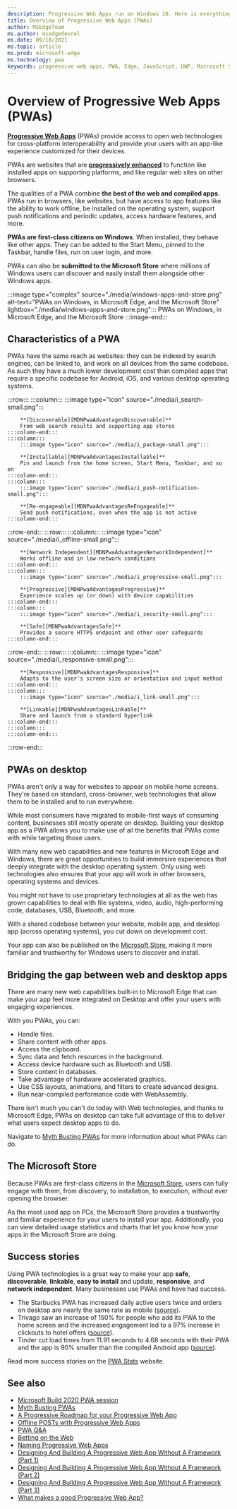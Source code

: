 ```yaml
---
description: Progressive Web Apps run on Windows 10. Here is everything you need to know as a web developer.
title: Overview of Progressive Web Apps (PWAs)
author: MSEdgeTeam
ms.author: msedgedevrel
ms.date: 09/10/2021
ms.topic: article
ms.prod: microsoft-edge
ms.technology: pwa
keywords: progressive web apps, PWA, Edge, JavaScript, UWP, Microsoft Store
---
```

# Overview of Progressive Web Apps (PWAs)

**[Progressive Web Apps][MDNApps]** (PWAs) provide access to open web technologies for cross-platform interoperability and provide your users with an app-like experience customized for their devices.

PWAs are websites that are **[progressively enhanced][AListApartUnderstandingProgressiveEnhancement]** to function like installed apps on supporting platforms, and like regular web sites on other browsers.

The qualities of a PWA combine **the best of the web and compiled apps**. PWAs run in browsers, like websites, but have access to app features like the ability to work offline, be installed on the operating system, support push notifications and periodic updates, access hardware features, and more.

**PWAs are first-class citizens on Windows**. When installed, they behave like other apps. They can be added to the Start Menu, pinned to the Taskbar, handle files, run on user login, and more.

PWAs can also be **submitted to the Microsoft Store** where millions of Windows users can discover and easily install them alongside other Windows apps.

:::image type="complex" source="./media/windows-apps-and-store.png" alt-text="PWAs on Windows, in Microsoft Edge, and the Microsoft Store" lightbox="./media/windows-apps-and-store.png":::
    PWAs on Windows, in Microsoft Edge, and the Microsoft Store
:::image-end:::

## Characteristics of a PWA

PWAs have the same reach as websites: they can be indexed by search engines, can be linked to, and work on all devices from the same codebase. As such they have a much lower development cost than compiled apps that require a specific codebase for Android, iOS, and various desktop operating systems.

<!-- Note that the formatting in this grid is important as it ensures that icons, subtitles, and descriptions within cells are close enough that they feel related.
Ensure that the there are 2 trailing spaces after each subtitle to cause a <br>
but avoid an empty line. -->
:::row:::
    :::column:::
        :::image type="icon" source="./media/i_search-small.png":::
        
        **[Discoverable][MDNPwaAdvantagesDiscoverable]**  
        From web search results and supporting app stores
    :::column-end:::
    :::column:::
        :::image type="icon" source="./media/i_package-small.png":::
        
        **[Installable][MDNPwaAdvantagesInstallable]**  
        Pin and launch from the home screen, Start Menu, Taskbar, and so on
    :::column-end:::
    :::column:::
        :::image type="icon" source="./media/i_push-notification-small.png":::
        
        **[Re-engageable][MDNPwaAdvantagesReEngageable]**  
        Send push notifications, even when the app is not active
    :::column-end:::
:::row-end:::
:::row:::
    :::column:::
        :::image type="icon" source="./media/i_offline-small.png":::

        **[Network Independent][MDNPwaAdvantagesNetworkIndependent]**  
        Works offline and in low-network conditions
    :::column-end:::
    :::column:::
        :::image type="icon" source="./media/i_progressive-small.png":::

        **[Progressive][MDNPwaAdvantagesProgressive]**  
        Experience scales up (or down) with device capabilities
    :::column-end:::
    :::column:::
        :::image type="icon" source="./media/i_security-small.png":::

        **[Safe][MDNPwaAdvantagesSafe]**  
        Provides a secure HTTPS endpoint and other user safeguards
    :::column-end:::
:::row-end:::
:::row:::
    :::column:::
        :::image type="icon" source="./media/i_responsive-small.png":::

        **[Responsive][MDNPwaAdvantagesResponsive]**  
        Adapts to the user's screen size or orientation and input method
    :::column-end:::
    :::column:::
        :::image type="icon" source="./media/i_link-small.png":::

        **[Linkable][MDNPwaAdvantagesLinkable]**  
        Share and launch from a standard hyperlink
    :::column-end:::
    :::column:::
    :::column-end:::
:::row-end:::

## PWAs on desktop

PWAs aren't only a way for websites to appear on mobile home screens. They're based on standard, cross-browser, web technologies that allow them to be installed and to run everywhere.

While most consumers have migrated to mobile-first ways of consuming content, businesses still mostly operate on desktop.
Building your desktop app as a PWA allows you to make use of all the benefits that PWAs come with while targeting those users.

With many new web capabilities and new features in Microsoft Edge and Windows, there are great opportunities to build immersive experiences that deeply integrate with the desktop operating system. Only using web technologies also ensures that your app will work in other browsers, operating systems and devices.

You might not have to use proprietary technologies at all as the web has grown capabilities to deal with file systems, video, audio, high-performing code, databases, USB, Bluetooth, and more.

With a shared codebase between your website, mobile app, and desktop app (across operating systems), you cut down on development cost.

Your app can also be published on the [Microsoft Store][PwaMicrosoftStore], making it more familiar and trustworthy for Windows users to discover and install.

## Bridging the gap between web and desktop apps

There are many new web capabilities built-in to Microsoft Edge that can make your app feel more integrated on Desktop and offer your users with engaging experiences.

With you PWAs, you can:

*   Handle files.
*   Share content with other apps.
*   Access the clipboard.
*   Sync data and fetch resources in the background.
*   Access device hardware such as Bluetooth and USB.
*   Store content in databases.
*   Take advantage of hardware accelerated graphics.
*   Use CSS layouts, animations, and filters to create advanced designs.
*   Run near-compiled performance code with WebAssembly.

There isn't much you can't do today with Web technologies, and thanks to Microsoft Edge, PWAs on desktop can take full advantage of this to deliver what users expect desktop apps to do.

Navigate to [Myth Busting PWAs][Davrous20191018MythBustingPwasNewEdgeEdition] for more information about what PWAs can do.

## The Microsoft Store

Because PWAs are first-class citizens in the [Microsoft Store][PwaMicrosoftStore], users can fully engage with them, from discovery, to installation, to execution, without ever opening the browser.

As the most used app on PCs, the Microsoft Store provides a trustworthy and familiar experience for your users to install your app. Additionally, you can view detailed usage statistics and charts that let you know how your apps in the Microsoft Store are doing.

## Success stories

Using PWA technologies is a great way to make your app **safe**, **discoverable**, **linkable**, **easy to install** and update, **responsive**, and **network independent**. Many businesses use PWAs and have had success.

*   The Starbucks PWA has increased daily active users twice and orders on desktop are nearly the same rate as mobile ([source][StarbucksSuccessStory]).
*   Trivago saw an increase of 150% for people who add its PWA to the home screen and the increased engagement led to a 97% increase in clickouts to hotel offers ([source][TrivagoSuccessStory]).
*   Tinder cut load times from 11.91 seconds to 4.68 seconds with their PWA and the app is 90% smaller than the compiled Android app ([source][TinderSuccessStory]).

Read more success stories on the [PWA Stats][PwaStats] website.

## See also

*   [Microsoft Build 2020 PWA session][BuildVideo]
*   [Myth Busting PWAs][Davrous20191018MythBustingPwasNewEdgeEdition]
*   [A Progressive Roadmap for your Progressive Web App][CloudfourThinksProgressiveRoadmapYourWebApp]
*   [Offline POSTs with Progressive Web Apps][MediumWebEdgeOfflinePostsProgressiveWebApps]
*   [PWA Q&A][AaronGustafsonNotebookPwaQa]
*   [Betting on the Web][JoretegBlogBettingWeb]
*   [Naming Progressive Web Apps][Fberriman20170626NamingProgressiveWebApps]
*   [Designing And Building A Progressive Web App Without A Framework (Part 1)][Smashingmagazine201907ProgressiveWebAppFrameworkPart1]
*   [Designing And Building A Progressive Web App Without A Framework (Part 2)][Smashingmagazine201907ProgressiveWebAppFrameworkPart2]
*   [Designing And Building A Progressive Web App Without A Framework (Part 3)][Smashingmagazine201907ProgressiveWebAppFrameworkPart3]
*   [What makes a good Progressive Web App?][WebDevGoodPwaChecklist]

<!-- Links -->

[MDNApps]: https://developer.mozilla.org/Apps/Progressive "Progressive Web Apps | MDN"
[AListApartUnderstandingProgressiveEnhancement]: https://alistapart.com/article/understandingprogressiveenhancement "Understanding Progressive Enhancement - A List Apart"
[PwaStats]: https://www.pwastats.com/ "A community-driven list of stats and news related to Progressive Web Apps"
[StarbucksSuccessStory]: https://twitter.com/davidbrunelle/status/993960071406080000 "David Brunelle | Twitter"
[TrivagoSuccessStory]: https://www.thinkwithgoogle.com/intl/en-gb/marketing-strategies/app-and-mobile/trivago-embrace-progressive-web-apps-as-the-future-of-mobile/  "The next billion users: trivago embrace progressive web apps as the future of mobile | Think With Google"
[TinderSuccessStory]: https://medium.com/@addyosmani/a-tinder-progressive-web-app-performance-case-study-78919d98ece0 "A Tinder Progress Web App Performance Case Study | Medium.com"
[MDNPwaAdvantagesDiscoverable]: https://developer.mozilla.org/docs/Web/Apps/Progressive/Advantages#Discoverable "Discoverable - Progressive web app advantages"
[MDNPwaAdvantagesInstallable]: https://developer.mozilla.org/docs/Web/Apps/Progressive/Advantages#Installable "Installable - Progressive web app advantages"
[MDNPwaAdvantagesLinkable]: https://developer.mozilla.org/Apps/Progressive/Advantages#Linkable "Linkable - Progressive web app advantages"
[MDNPwaAdvantagesNetworkIndependent]: https://developer.mozilla.org/docs/Web/Apps/Progressive/Advantages#Network_independent "Network independent - Progressive web app advantages"
[MDNPwaAdvantagesProgressive]: https://developer.mozilla.org/docs/Web/Apps/Progressive/Advantages#Progressive "Progressive - Progressive web app advantages"
[MDNPwaAdvantagesReEngageable]: https://developer.mozilla.org/docs/Web/Apps/Progressive/Advantages#Re-engageable "Re-engageable - Progressive web app advantages"
[MDNPwaAdvantagesResponsive]: https://developer.mozilla.org/Apps/Progressive/Advantages#Responsive "Responsive - Progressive web app advantages"
[MDNPwaAdvantagesSafe]: https://developer.mozilla.org/docs/Web/Apps/Progressive/Advantages#Safe "Safe - Progressive web app advantages"
[BuildVideo]: https://www.youtube.com/watch?v=y4p_QHZtMKM "PWA video"
[Davrous20191018MythBustingPwasNewEdgeEdition]: https://www.davrous.com/2019/10/18/myth-busting-pwas-the-new-edge-edition "Myth Busting PWAs – The New Edge Edition"
[CloudfourThinksProgressiveRoadmapYourWebApp]: https://cloudfour.com/thinks/a-progressive-roadmap-for-your-progressive-web-app "A Progressive Roadmap for your Progressive Web App"
[MediumWebEdgeOfflinePostsProgressiveWebApps]: https://medium.com/web-on-the-edge/offline-posts-with-progressive-web-apps-fc2dc4ad895 "Offline POSTs with Progressive Web Apps"
[AaronGustafsonNotebookPwaQa]: https://www.aaron-gustafson.com/notebook/pwa-qa "PWA Q&A"
[JoretegBlogBettingWeb]: https://joreteg.com/blog/betting-on-the-web "Betting on the Web"
[Fberriman20170626NamingProgressiveWebApps]: https://fberriman.com/2017/06/26/naming-progressive-web-apps "Naming Progressive Web Apps"
[Smashingmagazine201907ProgressiveWebAppFrameworkPart1]: https://www.smashingmagazine.com/2019/07/progressive-web-application-pwa-framework-part-1 "Designing And Building A Progressive Web Application Without A Framework (Part 1)"
[Smashingmagazine201907ProgressiveWebAppFrameworkPart2]: https://www.smashingmagazine.com/2019/07/progressive-web-application-pwa-framework-part-2 "Designing And Building A Progressive Web Application Without A Framework (Part 2)"
[Smashingmagazine201907ProgressiveWebAppFrameworkPart3]: https://www.smashingmagazine.com/2019/07/progressive-web-application-pwa-framework-part-3 "Designing And Building A Progressive Web Application Without A Framework (Part 3)"
[WebDevGoodPwaChecklist]: https://web.dev/pwa-checklist "What makes a good Progressive Web App? | web.dev"
[PwaMicrosoftStore]: https://www.microsoft.com/store/apps/windows "Windows Apps | Microsoft Store"
